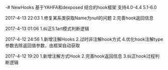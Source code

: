 -# NewHooks
 基于YAHFA和dexposed 结合的hook框架  支持4.0-4.4  5.1-6.0
 
 2017-4-13 22:03 1.修复某系类获取Name为null的问题 2.完善hook返回信息
 
 2017-4-13 01:06 1.纠正5.1art模式判断逻辑
 
 2017-4-12 24:56 1.新增注解Hooks 2.过时非注解hook方式 4.优化hook注解type参数去除返回值参数，由框架自动获取
  
 2017-4-12 19:20 1.新增注解方式Hook 2.完善hook返回信息 3.纠正hook过程判断逻辑
 
